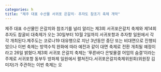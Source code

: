 ```yaml
---
categories: h
title: "제주 대표 수산물 서귀포 은갈치· 추자도 참조기 축제 개막"
---
```

제주 대표 수산물인 은갈치와 참조기를 널리 알리는 제3회 서귀포은갈치 축제와 제14회 추자도 참굴비 대축제가 오는 30일부터 10월 2일까지 서귀포항과 추자항 일원에서 각각 개최된다.제주도는 코로나19 대유행으로 지난 3년동안 중단 또는 비대면으로 진행되었으나 이번 축제는 방역수칙 완화에 따라 예전과 같이 대면 축제로 전환 개최될 예정이라고 26일 밝혔다.제3회 서귀포 은갈치 축제는 ‘푸른바다 은빛물결 어업의 숨결’이라는 주제로 서귀포항 동부두 방파제 일원에서 펼쳐진다.서귀포은갈치축제위원회(위원장 김미자)가 주관하는 이번 축제는 오